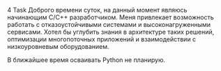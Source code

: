 4 Task 
Доброго времени суток, на данный момент являюсь начинающим С/C++ разработчиком.
Меня привлекает возможность работать с отказоустойчивыми системами и высоконагруженными сервисами. 
Хотел бы углубить знания в архитектуре таких решений, оптимизации многопоточных приложений и взаимодействии с низкоуровневым оборудованием.

В ближайшее время осваивать Python не планирую.
